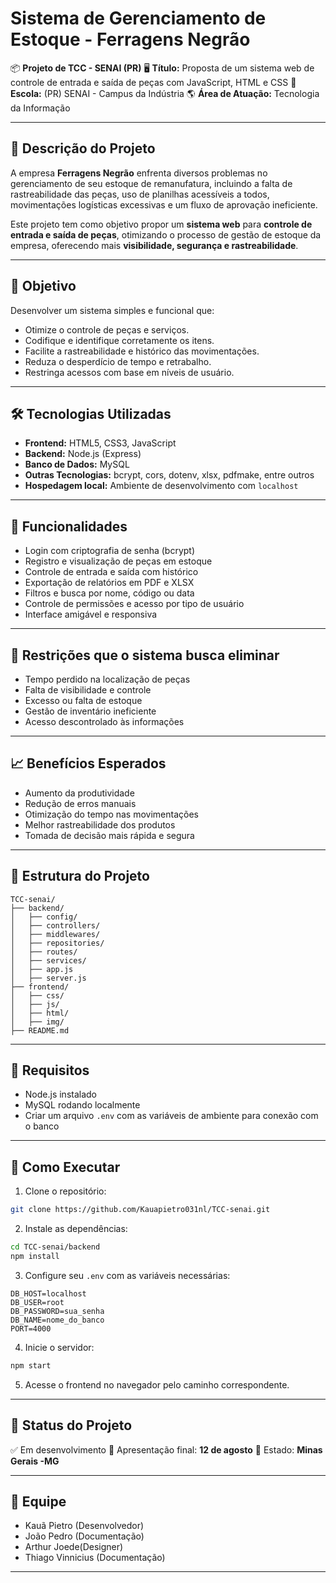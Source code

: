 

# Sistema de Gerenciamento de Estoque - Ferragens Negrão

📦 **Projeto de TCC - SENAI (PR)**
🖥️ **Título:** Proposta de um sistema web de controle de entrada e saída de peças com JavaScript, HTML e CSS
🏫 **Escola:** (PR) SENAI - Campus da Indústria
🌎 **Área de Atuação:** Tecnologia da Informação

---

## 📌 Descrição do Projeto

A empresa **Ferragens Negrão** enfrenta diversos problemas no gerenciamento de seu estoque de remanufatura, incluindo a falta de rastreabilidade das peças, uso de planilhas acessíveis a todos, movimentações logísticas excessivas e um fluxo de aprovação ineficiente.

Este projeto tem como objetivo propor um **sistema web** para **controle de entrada e saída de peças**, otimizando o processo de gestão de estoque da empresa, oferecendo mais **visibilidade, segurança e rastreabilidade**.

---

## 🎯 Objetivo

Desenvolver um sistema simples e funcional que:

* Otimize o controle de peças e serviços.
* Codifique e identifique corretamente os itens.
* Facilite a rastreabilidade e histórico das movimentações.
* Reduza o desperdício de tempo e retrabalho.
* Restringa acessos com base em níveis de usuário.

---

## 🛠️ Tecnologias Utilizadas

* **Frontend:** HTML5, CSS3, JavaScript
* **Backend:** Node.js (Express)
* **Banco de Dados:** MySQL
* **Outras Tecnologias:** bcrypt, cors, dotenv, xlsx, pdfmake, entre outros
* **Hospedagem local:** Ambiente de desenvolvimento com `localhost`

---

## 🧩 Funcionalidades

* Login com criptografia de senha (bcrypt)
* Registro e visualização de peças em estoque
* Controle de entrada e saída com histórico
* Exportação de relatórios em PDF e XLSX
* Filtros e busca por nome, código ou data
* Controle de permissões e acesso por tipo de usuário
* Interface amigável e responsiva

---

## 🚫 Restrições que o sistema busca eliminar

* Tempo perdido na localização de peças
* Falta de visibilidade e controle
* Excesso ou falta de estoque
* Gestão de inventário ineficiente
* Acesso descontrolado às informações

---

## 📈 Benefícios Esperados

* Aumento da produtividade
* Redução de erros manuais
* Otimização do tempo nas movimentações
* Melhor rastreabilidade dos produtos
* Tomada de decisão mais rápida e segura

---

## 📂 Estrutura do Projeto

```
TCC-senai/
├── backend/
│   ├── config/
│   ├── controllers/
│   ├── middlewares/
│   ├── repositories/
│   ├── routes/
│   ├── services/
│   ├── app.js
│   ├── server.js
├── frontend/
│   ├── css/
│   ├── js/
│   ├── html/
│   ├── img/
├── README.md
```

---

## 🔐 Requisitos

* Node.js instalado
* MySQL rodando localmente
* Criar um arquivo `.env` com as variáveis de ambiente para conexão com o banco

---

## 🚀 Como Executar

1. Clone o repositório:

```bash
git clone https://github.com/Kauapietro031nl/TCC-senai.git
```

2. Instale as dependências:

```bash
cd TCC-senai/backend
npm install
```

3. Configure seu `.env` com as variáveis necessárias:

```env
DB_HOST=localhost
DB_USER=root
DB_PASSWORD=sua_senha
DB_NAME=nome_do_banco
PORT=4000
```

4. Inicie o servidor:

```bash
npm start
```

5. Acesse o frontend no navegador pelo caminho correspondente.

---

## 🧪 Status do Projeto

✅ Em desenvolvimento
📅 Apresentação final: **12 de agosto**
📍 Estado: **Minas Gerais -MG**

---

## 👥 Equipe

* Kauã Pietro (Desenvolvedor)
* João Pedro (Documentação)
* Arthur Joede(Designer)
* Thiago Vinnicius (Documentação)

---


